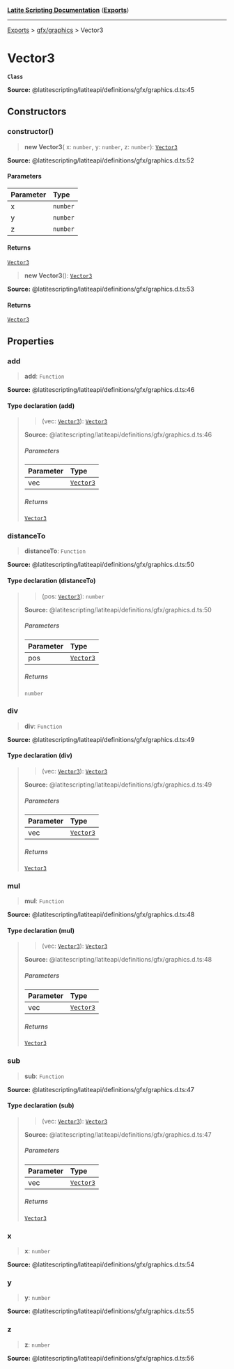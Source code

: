 [**Latite Scripting Documentation**](../../README.md) ([**Exports**](../../exports.md))

---

[Exports](../../exports.md) > [gfx/graphics](../index.md) > Vector3

# Vector3

**`Class`**

**Source:** @latitescripting/latiteapi/definitions/gfx/graphics.d.ts:45

## Constructors

### constructor()

> **new Vector3**(
> x: `number`,
> y: `number`,
> z: `number`): [`Vector3`](class.Vector3.md)

**Source:** @latitescripting/latiteapi/definitions/gfx/graphics.d.ts:52

#### Parameters

| Parameter | Type     |
| :-------- | :------- |
| x         | `number` |
| y         | `number` |
| z         | `number` |

#### Returns

[`Vector3`](class.Vector3.md)

> **new Vector3**(): [`Vector3`](class.Vector3.md)

**Source:** @latitescripting/latiteapi/definitions/gfx/graphics.d.ts:53

#### Returns

[`Vector3`](class.Vector3.md)

## Properties

### add

> **add**: `Function`

**Source:** @latitescripting/latiteapi/definitions/gfx/graphics.d.ts:46

#### Type declaration (add)

> > (vec: [`Vector3`](class.Vector3.md)): [`Vector3`](class.Vector3.md)
>
> **Source:** @latitescripting/latiteapi/definitions/gfx/graphics.d.ts:46
>
> ##### Parameters
>
> | Parameter | Type                          |
> | :-------- | :---------------------------- |
> | vec       | [`Vector3`](class.Vector3.md) |
>
> ##### Returns
>
> [`Vector3`](class.Vector3.md)

### distanceTo

> **distanceTo**: `Function`

**Source:** @latitescripting/latiteapi/definitions/gfx/graphics.d.ts:50

#### Type declaration (distanceTo)

> > (pos: [`Vector3`](class.Vector3.md)): `number`
>
> **Source:** @latitescripting/latiteapi/definitions/gfx/graphics.d.ts:50
>
> ##### Parameters
>
> | Parameter | Type                          |
> | :-------- | :---------------------------- |
> | pos       | [`Vector3`](class.Vector3.md) |
>
> ##### Returns
>
> `number`

### div

> **div**: `Function`

**Source:** @latitescripting/latiteapi/definitions/gfx/graphics.d.ts:49

#### Type declaration (div)

> > (vec: [`Vector3`](class.Vector3.md)): [`Vector3`](class.Vector3.md)
>
> **Source:** @latitescripting/latiteapi/definitions/gfx/graphics.d.ts:49
>
> ##### Parameters
>
> | Parameter | Type                          |
> | :-------- | :---------------------------- |
> | vec       | [`Vector3`](class.Vector3.md) |
>
> ##### Returns
>
> [`Vector3`](class.Vector3.md)

### mul

> **mul**: `Function`

**Source:** @latitescripting/latiteapi/definitions/gfx/graphics.d.ts:48

#### Type declaration (mul)

> > (vec: [`Vector3`](class.Vector3.md)): [`Vector3`](class.Vector3.md)
>
> **Source:** @latitescripting/latiteapi/definitions/gfx/graphics.d.ts:48
>
> ##### Parameters
>
> | Parameter | Type                          |
> | :-------- | :---------------------------- |
> | vec       | [`Vector3`](class.Vector3.md) |
>
> ##### Returns
>
> [`Vector3`](class.Vector3.md)

### sub

> **sub**: `Function`

**Source:** @latitescripting/latiteapi/definitions/gfx/graphics.d.ts:47

#### Type declaration (sub)

> > (vec: [`Vector3`](class.Vector3.md)): [`Vector3`](class.Vector3.md)
>
> **Source:** @latitescripting/latiteapi/definitions/gfx/graphics.d.ts:47
>
> ##### Parameters
>
> | Parameter | Type                          |
> | :-------- | :---------------------------- |
> | vec       | [`Vector3`](class.Vector3.md) |
>
> ##### Returns
>
> [`Vector3`](class.Vector3.md)

### x

> **x**: `number`

**Source:** @latitescripting/latiteapi/definitions/gfx/graphics.d.ts:54

### y

> **y**: `number`

**Source:** @latitescripting/latiteapi/definitions/gfx/graphics.d.ts:55

### z

> **z**: `number`

**Source:** @latitescripting/latiteapi/definitions/gfx/graphics.d.ts:56
